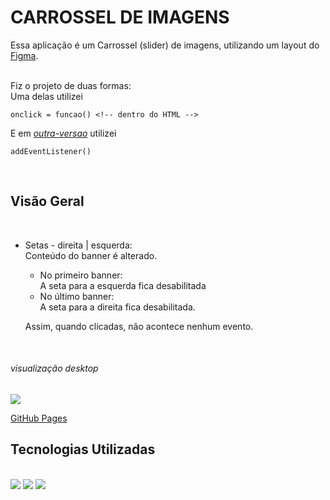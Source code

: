 #  CARROSSEL DE IMAGENS

Essa aplicação é um Carrossel (slider) de imagens, utilizando um layout do [Figma](https://www.figma.com/file/zBKnYG9UNdUiIr8ClQTWSG/?node-id=0%3A1). <br><br>

Fiz o projeto de duas formas: <br>
Uma delas utilizei
```
onclick = funcao() <!-- dentro do HTML -->
```
E em [_outra-versao_](outra-versao/src/js/painel.js) utilizei
```
addEventListener()
```


<br>

## Visão Geral 

<br>

- Setas - direita | esquerda: <br>
 Conteúdo do banner é alterado. <br> 
    - No primeiro banner: <br> 
        A seta para a esquerda fica desabilitada
    - No último banner: <br> 
        A seta para a direita fica desabilitada. <br>

    Assim, quando clicadas, não acontece nenhum evento.

<br>

###### _visualização desktop_
![](src/images/Slider.gif)
<br>

[GitHub Pages](https://lorena-avelino.github.io/CARROSSEL-DE-IMAGENS/)

## Tecnologias Utilizadas
<br>

<img src="https://img.shields.io/badge/JavaScript-F7DF1E?style=for-the-badge&logo=javascript&logoColor=black"/>
<img src="https://img.shields.io/badge/CSS3-1572B6?style=for-the-badge&logo=css3&logoColor=white"/>
<img src="https://img.shields.io/badge/HTML5-E34F26?style=for-the-badge&logo=html5&logoColor=white"/>